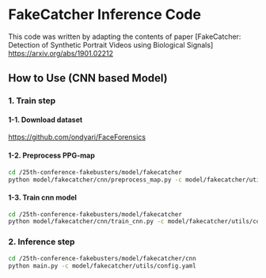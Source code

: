 # FakeCatcher Inference Code

This code was written by adapting the contents of paper [FakeCatcher: Detection of Synthetic Portrait Videos using Biological Signals] https://arxiv.org/abs/1901.02212 

## How to Use (CNN based Model)

### 1. Train step

#### 1-1. Download dataset

https://github.com/ondyari/FaceForensics

#### 1-2. Preprocess PPG-map
```bash
cd /25th-conference-fakebusters/model/fakecatcher
python model/fakecatcher/cnn/preprocess_map.py -c model/fakecatcher/utils/config.yaml -l model/fakecatcher/data/ppg_map.log -o model/fakecatcher/data
```

#### 1-3. Train cnn model
```bash
cd /25th-conference-fakebusters/model/fakecatcher
python model/fakecatcher/cnn/train_cnn.py -c model/fakecatcher/utils/config.yaml -l model/fakecatcher/data/ppg_cnn.log -i model/fakecatcher/data/ppg_maps.json -o model/fakecatcher/model_state.pt
```

### 2. Inference step
```bash
cd /25th-conference-fakebusters/model/fakecatcher/cnn
python main.py -c model/fakecatcher/utils/config.yaml
```
